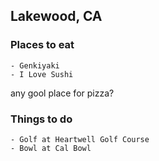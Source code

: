 ## Lakewood, CA

### Places to eat

    - Genkiyaki
    - I Love Sushi
any gool place for pizza?

### Things to do

    - Golf at Heartwell Golf Course
    - Bowl at Cal Bowl
